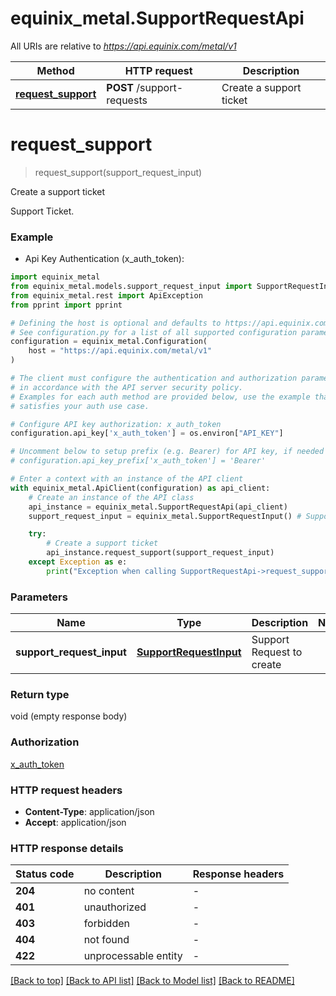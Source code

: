 # equinix_metal.SupportRequestApi

All URIs are relative to *https://api.equinix.com/metal/v1*

Method | HTTP request | Description
------------- | ------------- | -------------
[**request_support**](SupportRequestApi.md#request_support) | **POST** /support-requests | Create a support ticket


# **request_support**
> request_support(support_request_input)

Create a support ticket

Support Ticket.

### Example

* Api Key Authentication (x_auth_token):

```python
import equinix_metal
from equinix_metal.models.support_request_input import SupportRequestInput
from equinix_metal.rest import ApiException
from pprint import pprint

# Defining the host is optional and defaults to https://api.equinix.com/metal/v1
# See configuration.py for a list of all supported configuration parameters.
configuration = equinix_metal.Configuration(
    host = "https://api.equinix.com/metal/v1"
)

# The client must configure the authentication and authorization parameters
# in accordance with the API server security policy.
# Examples for each auth method are provided below, use the example that
# satisfies your auth use case.

# Configure API key authorization: x_auth_token
configuration.api_key['x_auth_token'] = os.environ["API_KEY"]

# Uncomment below to setup prefix (e.g. Bearer) for API key, if needed
# configuration.api_key_prefix['x_auth_token'] = 'Bearer'

# Enter a context with an instance of the API client
with equinix_metal.ApiClient(configuration) as api_client:
    # Create an instance of the API class
    api_instance = equinix_metal.SupportRequestApi(api_client)
    support_request_input = equinix_metal.SupportRequestInput() # SupportRequestInput | Support Request to create

    try:
        # Create a support ticket
        api_instance.request_support(support_request_input)
    except Exception as e:
        print("Exception when calling SupportRequestApi->request_support: %s\n" % e)
```



### Parameters


Name | Type | Description  | Notes
------------- | ------------- | ------------- | -------------
 **support_request_input** | [**SupportRequestInput**](SupportRequestInput.md)| Support Request to create | 

### Return type

void (empty response body)

### Authorization

[x_auth_token](../README.md#x_auth_token)

### HTTP request headers

 - **Content-Type**: application/json
 - **Accept**: application/json

### HTTP response details

| Status code | Description | Response headers |
|-------------|-------------|------------------|
**204** | no content |  -  |
**401** | unauthorized |  -  |
**403** | forbidden |  -  |
**404** | not found |  -  |
**422** | unprocessable entity |  -  |

[[Back to top]](#) [[Back to API list]](../README.md#documentation-for-api-endpoints) [[Back to Model list]](../README.md#documentation-for-models) [[Back to README]](../README.md)
